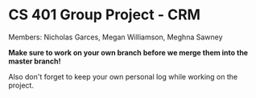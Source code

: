 # CS 401 Group Project - CRM

Members: Nicholas Garces, Megan Williamson, Meghna Sawney

**Make sure to work on your own branch before we merge them into the master branch!**

Also don't forget to keep your own personal log while working on the project.
